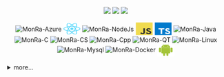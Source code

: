 <!--Hello
<h2><img src="https://emojis.slackmojis.com/emojis/images/1531849430/4246/blob-sunglasses.gif?1531849430" width="30"/> Hi 👋 , I'm MonRá! <img src="https://media.giphy.com/media/12oufCB0MyZ1Go/giphy.gif" width="50"></h2>
-->

<div>
  </p>
  <div align="center">
   <a href="https://www.facebook.com/ramon.chaib" target="_blank"><img src="https://img.shields.io/badge/-Facebook-%230077B5?style=for-the-badge&logo=facebook&logoColor=white" target="_blank"></a> 
  <a href="https://www.instagram.com/monrapps/" target="_blank"><img src="https://img.shields.io/badge/-Instagram-%23E4405F?style=for-the-badge&logo=instagram&logoColor=white" target="_blank"></a>
  <a href="https://www.linkedin.com/in/ramon-chaib-27007635/" target="_blank"><img src="https://img.shields.io/badge/-LinkedIn-%230077B5?style=for-the-badge&logo=linkedin&logoColor=white" target="_blank"></a>   
</div>
  
 <div style="display: inline_block" align="center"><br>
  <img align="center" alt="MonRa-Azure" height="30" width="40" src="https://cdn.jsdelivr.net/gh/devicons/devicon/icons/azure/azure-original.svg">
  <img align="center" alt="MonRa-React" height="30" width="40" src="https://raw.githubusercontent.com/devicons/devicon/master/icons/react/react-original.svg">
  <img align="center" alt="MonRa-NodeJs" height="30" width="40" src="https://cdn.jsdelivr.net/gh/devicons/devicon/icons/nodejs/nodejs-original.svg">
  <img align="center" alt="MonRa-Js" height="30" width="40" src="https://raw.githubusercontent.com/devicons/devicon/master/icons/javascript/javascript-original.svg">     <img align="center" alt="MonRa-Ts" height="30" width="40" src="https://raw.githubusercontent.com/devicons/devicon/master/icons/typescript/typescript-original.svg">
  <img align="center" alt="MonRa-Java" height="30" width="40" src="https://cdn.jsdelivr.net/gh/devicons/devicon/icons/java/java-original.svg">
  <img align="center" alt="MonRa-C" height="30" width="40" src="https://cdn.jsdelivr.net/gh/devicons/devicon/icons/c/c-original.svg">
  <img align="center" alt="MonRa-CS" height="30" width="40" src="https://cdn.jsdelivr.net/gh/devicons/devicon/icons/csharp/csharp-original.svg">
  <img align="center" alt="MonRa-Cpp" height="30" width="40" src="https://cdn.jsdelivr.net/gh/devicons/devicon/icons/cplusplus/cplusplus-original.svg">
  <img align="center" alt="MonRa-QT" height="30" width="40" src="https://cdn.jsdelivr.net/gh/devicons/devicon/icons/qt/qt-original.svg">
  <img align="center" alt="MonRa-Linux" height="30" width="40" src="https://cdn.jsdelivr.net/gh/devicons/devicon/icons/linux/linux-original.svg">
  <img align="center" alt="MonRa-Mysql" height="30" width="40" src="https://cdn.jsdelivr.net/gh/devicons/devicon/icons/mysql/mysql-original.svg">
  <img align="center" alt="MonRa-Docker" height="30" width="40" src="https://cdn.jsdelivr.net/gh/devicons/devicon/icons/docker/docker-original.svg">  
  <img align="center" alt="MonRa-Android" height="30" width="40" src="https://github.com/devicons/devicon/blob/master/icons/android/android-original.svg">
  
</div>
</a>

</br>
<!--
[![github activity graph](https://activity-graph.herokuapp.com/graph?username=monrapps&theme=chartreuse-dark)](https://github.com/monrapps/)
-->
<div>
<details>
      <summary>more...</summary>
      
<!--
### <img src="https://media.giphy.com/media/VgCDAzcKvsR6OM0uWg/giphy.gif" width="50"> A little more about me...  

```javascript
const monra = {
    pronouns: "He" | "Him",
    code: ["any"],
    askMeAbout: ["any"],
    technologies: {
        backEnd: {
            js: ["any"],
        },
        mobileApp: {
            native: ["Android Development"]
        },
        devOps: ["AWS", "Docker🐳", "Route53", "Nginx"],
        databases: ["mongo", "MySql", "sqlite"],
        misc: ["Firebase", "Socket.IO", "selenium", "open-cv", "php", "SuiteApp"]
    },
    architecture: ["Serverless Architecture", "Progressive web applications", "Single page applications"],
    currentFocus: "Building Robots to ease opertations",
    funFact: "There are two ways to write error-free programs; only the third one works"
};
```
-->

---
<!--START_SECTION:waka-->
![Code Time](http://img.shields.io/badge/Code%20Time-495%20hrs%2011%20mins-blue)

![Profile Views](http://img.shields.io/badge/Profile%20Views-1-blue)

![Lines of code](https://img.shields.io/badge/From%20Hello%20World%20I%27ve%20Written-3.0%20million%20lines%20of%20code-blue)

**🐱 My GitHub Data** 

> 📦 34.3 kB Used in GitHub's Storage 
 > 
> 🏆 717 Contributions in the Year 2024
 > 
> 🚫 Not Opted to Hire
 > 
> 📜 24 Public Repositories 
 > 
> 🔑 17 Private Repositories 
 > 
**I'm an Early 🐤** 

```text
🌞 Morning                7369 commits        █████████░░░░░░░░░░░░░░░░   34.79 % 
🌆 Daytime                9753 commits        ████████████░░░░░░░░░░░░░   46.04 % 
🌃 Evening                3358 commits        ████░░░░░░░░░░░░░░░░░░░░░   15.85 % 
🌙 Night                  704 commits         █░░░░░░░░░░░░░░░░░░░░░░░░   03.32 % 
```
📅 **I'm Most Productive on Thursday** 

```text
Monday                   3978 commits        █████░░░░░░░░░░░░░░░░░░░░   18.78 % 
Tuesday                  3976 commits        █████░░░░░░░░░░░░░░░░░░░░   18.77 % 
Wednesday                4063 commits        █████░░░░░░░░░░░░░░░░░░░░   19.18 % 
Thursday                 4403 commits        █████░░░░░░░░░░░░░░░░░░░░   20.78 % 
Friday                   2829 commits        ███░░░░░░░░░░░░░░░░░░░░░░   13.35 % 
Saturday                 1157 commits        █░░░░░░░░░░░░░░░░░░░░░░░░   05.46 % 
Sunday                   778 commits         █░░░░░░░░░░░░░░░░░░░░░░░░   03.67 % 
```


📊 **This Week I Spent My Time On** 

```text
🕑︎ Time Zone: America/Sao_Paulo

💬 Programming Languages: 
TypeScript               8 hrs 51 mins       ███████████████████░░░░░░   74.90 % 
Markdown                 1 hr 44 mins        ████░░░░░░░░░░░░░░░░░░░░░   14.74 % 
Bash                     35 mins             █░░░░░░░░░░░░░░░░░░░░░░░░   04.99 % 
YAML                     26 mins             █░░░░░░░░░░░░░░░░░░░░░░░░   03.73 % 
Docker                   11 mins             ░░░░░░░░░░░░░░░░░░░░░░░░░   01.63 % 

🔥 Editors: 
VS Code                  11 hrs 49 mins      █████████████████████████   100.00 % 

🐱‍💻 Projects: 
wlm-backend              9 hrs 12 mins       ███████████████████░░░░░░   77.76 % 
Markdown                 1 hr 44 mins        ████░░░░░░░░░░░░░░░░░░░░░   14.74 % 
wlm-infra                50 mins             ██░░░░░░░░░░░░░░░░░░░░░░░   07.10 % 
wlm-frontend             2 mins              ░░░░░░░░░░░░░░░░░░░░░░░░░   00.40 % 

💻 Operating System: 
Linux                    10 hrs 5 mins       █████████████████████░░░░   85.26 % 
Windows                  1 hr 44 mins        ████░░░░░░░░░░░░░░░░░░░░░   14.74 % 
```

**I Mostly Code in C++** 

```text
C++                      8 repos             ████░░░░░░░░░░░░░░░░░░░░░   16.33 % 
C                        8 repos             ████░░░░░░░░░░░░░░░░░░░░░   16.33 % 
TypeScript               4 repos             ██░░░░░░░░░░░░░░░░░░░░░░░   08.16 % 
HTML                     3 repos             ██░░░░░░░░░░░░░░░░░░░░░░░   06.12 % 
MQL5                     2 repos             █░░░░░░░░░░░░░░░░░░░░░░░░   04.08 % 
```



**Timeline**

![Lines of Code chart](https://raw.githubusercontent.com/monrapps/monrapps/master/assets/bar_graph.png)


 Last Updated on 12/03/2024 12:57:42 UTC
<!--END_SECTION:waka-->
